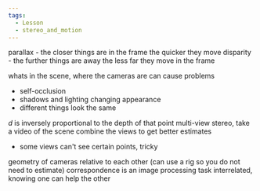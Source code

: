 ```yaml
---
tags:
  - Lesson
  - stereo_and_motion
---
```

parallax - the closer things are in the frame the quicker they move
disparity - the further things are away the less far they move in the frame

whats in the scene, where the cameras are can cause problems
- self-occlusion
- shadows and lighting changing appearance 
- different things look the same

$d$ is inversely proportional to the depth of that point
multi-view stereo, take a video of the scene combine the views to get better estimates
- some views can't see certain points, tricky

geometry of cameras relative to each other (can use a rig so you do not need to estimate)
correspondence is an image processing task
interrelated, knowing one can help the other

